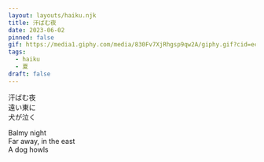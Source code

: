 ```yaml
---
layout: layouts/haiku.njk
title: 汗ばむ夜
date: 2023-06-02
pinned: false
gif: https://media1.giphy.com/media/830Fv7XjRhgsp9qw2A/giphy.gif?cid=ecf05e474ps63hoc07vwtvmxgxu1d2cxk6zb53d7lw3k3icf&ep=v1_stickers_search&rid=giphy.gif
tags:
  - haiku
  - 夏
draft: false
---
```


<!-- jp -->

汗ばむ夜
<br>
遠い東に
<br>
犬が泣く

<!-- endjp -->

<!-- en -->

Balmy night
<br>
Far away, in the east
<br>
A dog howls

<!-- enden -->
